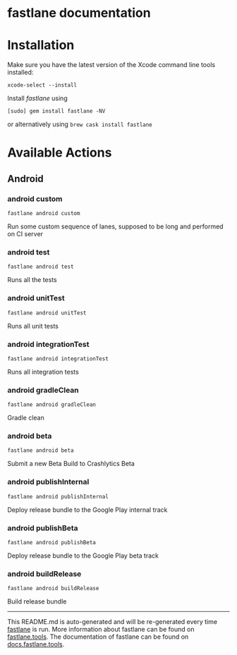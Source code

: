fastlane documentation
================
# Installation

Make sure you have the latest version of the Xcode command line tools installed:

```
xcode-select --install
```

Install _fastlane_ using
```
[sudo] gem install fastlane -NV
```
or alternatively using `brew cask install fastlane`

# Available Actions
## Android
### android custom
```
fastlane android custom
```
Run some custom sequence of lanes, supposed to be long and performed on CI server
### android test
```
fastlane android test
```
Runs all the tests
### android unitTest
```
fastlane android unitTest
```
Runs all unit tests
### android integrationTest
```
fastlane android integrationTest
```
Runs all integration tests
### android gradleClean
```
fastlane android gradleClean
```
Gradle clean
### android beta
```
fastlane android beta
```
Submit a new Beta Build to Crashlytics Beta
### android publishInternal
```
fastlane android publishInternal
```
Deploy release bundle to the Google Play internal track
### android publishBeta
```
fastlane android publishBeta
```
Deploy release bundle to the Google Play beta track
### android buildRelease
```
fastlane android buildRelease
```
Build release bundle

----

This README.md is auto-generated and will be re-generated every time [fastlane](https://fastlane.tools) is run.
More information about fastlane can be found on [fastlane.tools](https://fastlane.tools).
The documentation of fastlane can be found on [docs.fastlane.tools](https://docs.fastlane.tools).
